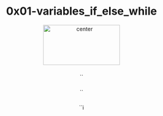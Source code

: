 <div align="center">
<h1 align="center">0x01-variables_if_else_while</h1>

<p align="center">
<img src="https://assets.imaginablefutures.com/media/images/ALX_Logo.max-200x150.png" alt="center" style="width:200px; height:105px"/>
</p>


<h3 align="center"></h3>

``

<h3 align="center"></h3>

``

<h3 align="center"></h3>

``i
